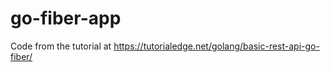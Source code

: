 # go-fiber-app

Code from the tutorial at <https://tutorialedge.net/golang/basic-rest-api-go-fiber/>
